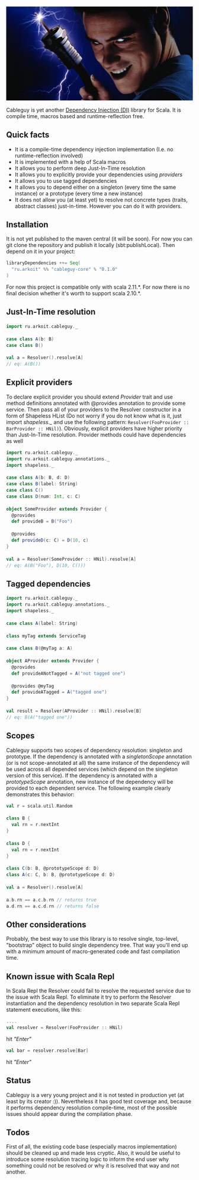 <p align="center"><img src="https://raw.githubusercontent.com/akozhemiakin/cableguy/master/cableguy-logo.jpeg" /></p>

Cableguy is yet another [Dependency Injection (DI)][di] library for Scala. It is compile time, macros based and runtime-reflection free.

Quick facts
-----------
* It is a compile-time dependency injection implementation (I.e. no runtime-reflection involved)
* It is implemented with a help of Scala macros
* It allows you to perform deep Just-In-Time resolution
* It allows you to explicitly provide your dependencies using *providers*
* It allows you to use tagged dependencies
* It allows you to depend either on a singleton (every time the same instance) or a prototype (every time a new instance)
* It does not allow you (at least yet) to resolve not concrete types (traits, abstract classes) just-in-time. However you can do it with providers.

Installation
------------
It is not yet published to the maven central (it will be soon). For now you can git clone the repository and publish it locally (sbt:publishLocal). Then depend on it in your project:
```scala
libraryDependencies ++= Seq(
  "ru.arkoit" %% "cableguy-core" % "0.1.0"
)
```
For now this project is compatible only with scala 2.11.\*. For now there is no final decision whether it's worth to support scala 2.10.\*. 

Just-In-Time resolution
-----------------------
```scala
import ru.arkoit.cableguy._

case class A(b: B)
case class B()

val a = Resolver().resolve[A] 
// eq: A(B())
```

Explicit providers
-------------------
To declare explicit provider you should extend *Provider* trait and use method definitions annotated with @provides annotation to provide some service. Then pass all of your providers to the Resolver constructor in a form of Shapeless HList (Do not worry if you do not know what is it, just import *shapeless._* and use the following pattern: ```Resolver(FooProvider :: BarProvider :: HNil)```). Obviously, explicit providers have higher priority than Just-In-Time resolution. Provider methods could have dependencies as well
```scala
import ru.arkoit.cableguy._
import ru.arkoit.cableguy.annotations._
import shapeless._

case class A(b: B, d: D)
case class B(label: String)
case class C()
case class D(num: Int, c: C)

object SomeProvider extends Provider {
  @provides
  def provideB = B("Foo")

  @provides
  def provideD(c: C) = D(10, c)
}

val a = Resolver(SomeProvider :: HNil).resolve[A]
// eq: A(B("Foo"), D(10, C()))
```

Tagged dependencies
--------------------------
```scala
import ru.arkoit.cableguy._
import ru.arkoit.cableguy.annotations._
import shapeless._

case class A(label: String)

class myTag extends ServiceTag

case class B(@myTag a: A)

object AProvider extends Provider {
  @provides
  def provideANotTagged = A("not tagged one")

  @provides @myTag
  def provideATagged = A("tagged one")
}

val result = Resolver(AProvider :: HNil).resolve[B]
// eq: B(A("tagged one"))
```

Scopes
------
Cableguy supports two scopes of dependency resolution: singleton and prototype. If the dependency is annotated with a *singletonScope* annotation (or is not scope-annotated at all) the same instance of the dependency will be used across all depended services (which depend on the singleton version of this service). If the dependency is annotated with a *prototypeScope* annotation, new instance of the dependency will be provided to each dependent service. The following example clearly demonstrates this behavior:
```scala
val r = scala.util.Random

class B {
  val rn = r.nextInt
}

class D {
  val rn = r.nextInt
}

class C(b: B, @prototypeScope d: D)
class A(c: C, b: B, @prototypeScope d: D)

val a = Resolver().resolve[A]

a.b.rn == a.c.b.rn // returns true
a.d.rn == a.c.d.rn // returns false
```

Other considerations
--------------------
Probably, the best way to use this library is to resolve single, top-level, "bootstrap" object to build single dependency tree. That way you'll end up with a minimum amount of macro-generated code and fast compilation time. 

Known issue with Scala Repl
---------------------------
In Scala Repl the Resolver could fail to resolve the requested service due to the issue with Scala Repl. To eliminate it try to perform the Resolver instantiation and the dependency resolution in two separate Scala Repl statement executions, like this:
```scala
....
val resolver = Resolver(FooProvider :: HNil)
```
hit *"Enter"*
```scala
val bar = resolver.resolve[Bar]
```
hit *"Enter"*

Status
------
Cableguy is a very young project and it is not tested in production yet (at least by its creator :)). Nevertheless
it has good test coverage and, because it performs dependency resolution compile-time, most of the possible issues should appear during the compilation phase.

Todos
-----
First of all, the existing code base (especially macros implementation) should be cleaned up and made less cryptic. Also, it would be useful to introduce some resolution tracing logic to inform the end user why something could not be resolved or why it is resolved that way and not another.

[di]: https://en.wikipedia.org/wiki/Dependency_injection
